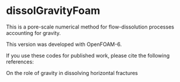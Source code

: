 # dissolGravityFoam
This is a pore-scale numerical method for flow-dissolution processes accounting for gravity.

This version was developed with OpenFOAM-6. 

If you use these codes for published work, please cite the following references:

On the role of gravity in dissolving horizontal fractures
